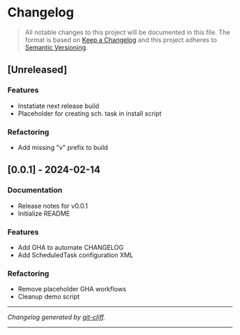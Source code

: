 # Changelog

> All notable changes to this project will be documented in this file. The format is based on
[Keep a Changelog](http://keepachangelog.com/) and this project adheres to
[Semantic Versioning](http://semver.org/).

## [Unreleased]

### Features

- Instatiate next release build
- Placeholder for creating sch. task in install script

### Refactoring

- Add missing "v" prefix to build

## [0.0.1] - 2024-02-14

### Documentation

- Release notes for v0.0.1
- Initialize README

### Features

- Add GHA to automate CHANGELOG
- Add ScheduledTask configuration XML

### Refactoring

- Remove placeholder GHA workflows
- Cleanup demo script

***
*Changelog generated by [git-cliff](https://github.com/orhun/git-cliff).*
***
